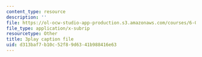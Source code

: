 ```yaml
---
content_type: resource
description: ''
file: https://ol-ocw-studio-app-production.s3.amazonaws.com/courses/6-004-computation-structures-spring-2017/d313baf7b10c52f89d6341b988416e63_6OKvJRyeKUQ.vtt
file_type: application/x-subrip
resourcetype: Other
title: 3play caption file
uid: d313baf7-b10c-52f8-9d63-41b988416e63
---
```

